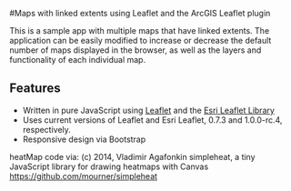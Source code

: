 #Maps with linked extents using Leaflet and the ArcGIS Leaflet plugin

This is a sample app with multiple maps that have linked extents.  The application can be easily modified to increase or decrease the default number of maps displayed in the browser, as well as the layers and functionality of each individual map.


## Features

* Written in pure JavaScript using [Leaflet](http://leafletjs.com/index.html) and the [Esri Leaflet Library](https://github.com/Esri/esri-leaflet)
* Uses current versions of Leaflet and Esri Leaflet, 0.7.3 and 1.0.0-rc.4, respectively.
* Responsive design via Bootstrap


heatMap code via:
 (c) 2014, Vladimir Agafonkin
 simpleheat, a tiny JavaScript library for drawing heatmaps with Canvas
 https://github.com/mourner/simpleheat
